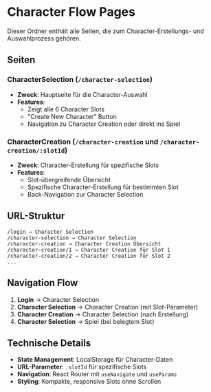 # Character Flow Pages

Dieser Ordner enthält alle Seiten, die zum Character-Erstellungs- und Auswahlprozess gehören.

## Seiten

### CharacterSelection (`/character-selection`)
- **Zweck**: Hauptseite für die Character-Auswahl
- **Features**: 
  - Zeigt alle 6 Character Slots
  - "Create New Character" Button
  - Navigation zu Character Creation oder direkt ins Spiel

### CharacterCreation (`/character-creation` und `/character-creation/:slotId`)
- **Zweck**: Character-Erstellung für spezifische Slots
- **Features**:
  - Slot-übergreifende Übersicht
  - Spezifische Character-Erstellung für bestimmten Slot
  - Back-Navigation zur Character Selection

## URL-Struktur

```
/login → Character Selection
/character-selection → Character Selection
/character-creation → Character Creation Übersicht
/character-creation/1 → Character Creation für Slot 1
/character-creation/2 → Character Creation für Slot 2
...
```

## Navigation Flow

1. **Login** → Character Selection
2. **Character Selection** → Character Creation (mit Slot-Parameter)
3. **Character Creation** → Character Selection (nach Erstellung)
4. **Character Selection** → Spiel (bei belegtem Slot)

## Technische Details

- **State Management**: LocalStorage für Character-Daten
- **URL-Parameter**: `:slotId` für spezifische Slots
- **Navigation**: React Router mit `useNavigate` und `useParams`
- **Styling**: Kompakte, responsive Slots ohne Scrollen
